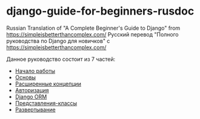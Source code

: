 # django-guide-for-beginners-rusdoc

Russian Translation of "A Complete Beginner's Guide to Django" from https://simpleisbetterthancomplex.com/ Русский перевод "Полного руководства по Django для новичков" с https://simpleisbetterthancomplex.com/

Данное руководство состоит из 7 частей:

* [Начало работы](part-1/getting-started.md)
* [Основы](part-2/fundamentals.md)
* [Расширенные концепции](part-3/advanced-concepts.md)
* [Авторизация](part-4/authentication.md)
* [Django ORM](part-5/django-orm.md)
* [Представления-классы](part-6/class-based-views.md)
* [Развертывание](part-7/deployment.md)